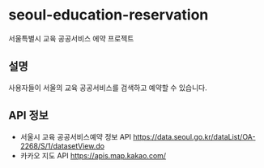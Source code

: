 # seoul-education-reservation

서울특별시 교육 공공서비스 에약 프로젝트


## 설명

사용자들이 서울의 교육 공공서비스를 검색하고 예약할 수 있습니다. 


## API 정보

+ 서울시 교육 공공서비스예약 정보 API <https://data.seoul.go.kr/dataList/OA-2268/S/1/datasetView.do>
+ 카카오 지도 API <https://apis.map.kakao.com/>